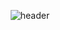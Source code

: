 <div align="center"> 

![header](https://capsule-render.vercel.app/api?type=cylinder&color=BA55D3&height=150&section=header&text=GYEONGDONGBAEK&fontColor=ffffff&fontSize=70&animation=fadeIn&fontAlignY=55&desc=%20&descAlignY=62&descAlign=62)
<!--
[![GYEONGDONG's GitHub stats](https://github-readme-stats.vercel.app/api?username=GYEONGDONGBAEK&include_all_commits=true&theme=nord&hide_border=true&count_private=true)](https://github.com/jiholee0/github-readme-stats)
**GYEONGDONGBAEK/GYEONGDONGBAEK** is a ✨ _special_ ✨ repository because its `README.md` (this file) appears on your GitHub profile.

Here are some ideas to get you started:

- 🔭 I’m currently working on ...
- 🌱 I’m currently learning ...
- 👯 I’m looking to collaborate on ...
- 🤔 I’m looking for help with ...
- 💬 Ask me about ...
- 📫 How to reach me: ...
- 😄 Pronouns: ...
- ⚡ Fun fact: ...
-->
